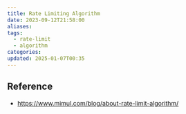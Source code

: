 ```yaml
---
title: Rate Limiting Algorithm
date: 2023-09-12T21:58:00
aliases: 
tags:
  - rate-limit
  - algorithm
categories: 
updated: 2025-01-07T00:35
---
```


## Reference

- https://www.mimul.com/blog/about-rate-limit-algorithm/